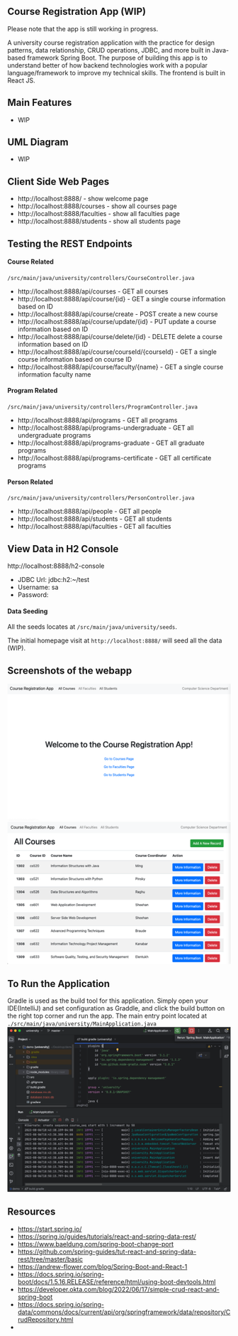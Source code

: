 ## Course Registration App (WIP)
Please note that the app is still working in progress.

A university course registration application with the practice for design patterns, data relationship, CRUD operations, JDBC, and more built in Java-based framework Spring Boot.
The purpose of building this app is to understand better of how backend technologies work with a popular language/framework to improve my technical skills.
The frontend is built in React JS.

## Main Features
- WIP

## UML Diagram
- WIP

## Client Side Web Pages
- http://localhost:8888/ - show welcome page
- http://localhost:8888/courses - show all courses page
- http://localhost:8888/faculties - show all faculties page
- http://localhost:8888/students - show all students page

## Testing the REST Endpoints
#### Course Related
`/src/main/java/university/controllers/CourseController.java`
- http://localhost:8888/api/courses - GET all courses
- http://localhost:8888/api/course/{id} - GET a single course information based on ID
- http://localhost:8888/api/course/create - POST create a new course
- http://localhost:8888/api/course/update/{id} - PUT update a course information based on ID
- http://localhost:8888/api/course/delete/{id} - DELETE delete a course information based on ID
- http://localhost:8888/api/course/courseId/{courseId} - GET a single course information based on course ID
- http://localhost:8888/api/course/faculty/{name} - GET a single course information faculty name

#### Program Related
`/src/main/java/university/controllers/ProgramController.java`
- http://localhost:8888/api/programs - GET all programs
- http://localhost:8888/api/programs-undergraduate - GET all undergraduate programs
- http://localhost:8888/api/programs-graduate - GET all graduate programs
- http://localhost:8888/api/programs-certificate - GET all certificate programs

#### Person Related
`/src/main/java/university/controllers/PersonController.java`
- http://localhost:8888/api/people - GET all people
- http://localhost:8888/api/students - GET all students
- http://localhost:8888/api/faculties - GET all faculties

## View Data in H2 Console
http://localhost:8888/h2-console
- JDBC Url: jdbc:h2:~/test
- Username: sa
- Password:

#### Data Seeding
All the seeds locates at `/src/main/java/university/seeds`.

The initial homepage visit at `http://localhost:8888/` will seed all the data (WIP).

## Screenshots of the webapp
![welcome-page.png](readme%2Fwelcome-page.png)
![courses-page.png](readme%2Fcourses-page.png)

## To Run the Application
Gradle is used as the build tool for this application. Simply open your IDE(IntelliJ) and set configuration as Graddle, and click the build button on the right top corner and run the app.
The main entry point located at `./src/main/java/university/MainApplication.java`
![how-to-run-app.png](readme/how-to-run-app.png)

## Resources
- https://start.spring.io/
- https://spring.io/guides/tutorials/react-and-spring-data-rest/
- https://www.baeldung.com/spring-boot-change-port
- https://github.com/spring-guides/tut-react-and-spring-data-rest/tree/master/basic
- https://andrew-flower.com/blog/Spring-Boot-and-React-1
- https://docs.spring.io/spring-boot/docs/1.5.16.RELEASE/reference/html/using-boot-devtools.html
- https://developer.okta.com/blog/2022/06/17/simple-crud-react-and-spring-boot
- https://docs.spring.io/spring-data/commons/docs/current/api/org/springframework/data/repository/CrudRepository.html
- 